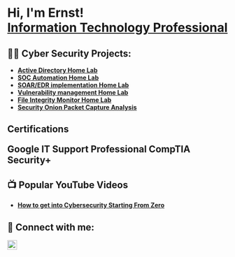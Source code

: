 <h1>Hi, I'm Ernst! <br/><a href="https://www.linkedin.com/in/ernst-j-cayemitte-4b3aa9170/">Information Technology Professional</a> 

<h2>👨‍💻 Cyber Security Projects:</h2>

- <b>[Active Directory Home Lab](https://github.com/ernstctx/ernstctx/Active-Directory-home-lab)
- [SOC Automation Home Lab](https://github.com/ernstctx/SOC-Automation-)
- [SOAR/EDR implementation Home Lab](https://github.com/ernstctx/Cybersecurity-SOAR-EDR)
- [Vulnerability management Home Lab](https://github.com/ernstctx/Vulnerability-Management-Home-Lab) 
- [File Integrity Monitor Home Lab](https://github.com/ernstctx/File-Integrity-Monitor)
- [Security Onion Packet Capture Analysis](https://github.com/ernstctx/PCAP-Packet-Capture-Analysis)

<h2> Certifications

  Google IT Support Professional
    CompTIA Security+
  
<h2>📺 Popular YouTube Videos</h2>

- [How to get into Cybersecurity Starting From Zero](https://www.youtube.com/watch?v=a83ASGn_V_s)

<h2> 🤳 Connect with me:</h2>

[<img align="left" alt="Ernst J Cayemitte | LinkedIn" width="22px" src="https://cdn.jsdelivr.net/npm/simple-icons@v3/icons/linkedin.svg" />][linkedin]


[linkedin]: https://www.linkedin.com/in/ernst-j-cayemitte-4b3aa9170/

<!--
**joshmadakor1/joshmadakor1** is a ✨ _special_ ✨ repository because its `README.md` (this file) appears on your GitHub profile.

Here are some ideas to get you started:

- 🔭 I’m currently working on ...
- 🌱 I’m currently learning ...
- 👯 I’m looking to collaborate on ...
- 🤔 I’m looking for help with ...
- 💬 Ask me about ...
- 📫 How to reach me: ...
- 😄 Pronouns: ...
- ⚡ Fun fact: ...
-->
